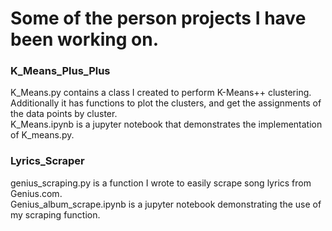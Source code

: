 # Some of the person projects I have been working on.   
### K_Means_Plus_Plus
  K_Means.py contains a class I created to perform K-Means++ clustering. Additionally it has functions to plot the clusters, and get the assignments of the data points by cluster.    
  K_Means.ipynb is a jupyter notebook that demonstrates the implementation of K_means.py.

### Lyrics_Scraper
  genius_scraping.py is a function I wrote to easily scrape song lyrics from Genius.com.   
  Genius_album_scrape.ipynb is a jupyter notebook demonstrating the use of my scraping function. 
